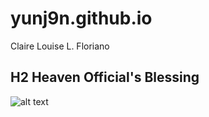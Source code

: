 # yunj9n.github.io
Claire Louise L. Floriano

## H2 **Heaven Official's Blessing**

![alt text](https://pbs.twimg.com/media/E9uw2ivWEAQABpB.jpg)
